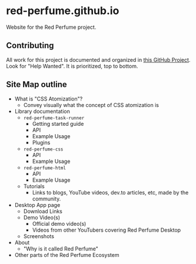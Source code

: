 # red-perfume.github.io

Website for the Red Perfume project.


## Contributing

All work for this project is documented and organized in [this GitHub Project](https://github.com/orgs/red-perfume/projects/2/views/1). Look for "Help Wanted". It is prioritized, top to bottom.


## Site Map outline

* What is "CSS Atomization"?
  * Convey visually what the concept of CSS atomization is
* Library documentation
  * `red-perfume-task-runner`
    * Getting started guide
    * API
    * Example Usage
    * Plugins
  * `red-perfume-css`
    * API
    * Example Usage
  * `red-perfume-html`
    * API
    * Example Usage
  * Tutorials
    * Links to blogs, YouTube videos, dev.to articles, etc, made by the community.
* Desktop App page
  * Download Links
  * Demo Video(s)
    * Official demo video(s)
    * Videos from other YouTubers covering Red Perfume Desktop
  * Screenshots
* About
  * "Why is it called Red Perfume"
* Other parts of the Red Perfume Ecosystem
